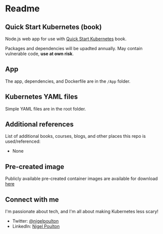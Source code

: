 # Readme

## Quick Start Kubernetes (book)

Node.js web app for use with [Quick Start Kubernetes](https://leanpub.com/quickstartkubernetes) book.

Packages and dependencies will be upadted annually. May contain vulnerable code, **use at own risk**.

## App

The app, dependencies, and Dockerfile are in the `/App` folder.

## Kubernetes YAML files

Simple YAML files are in the root folder.

## Additional references

List of additional books, courses, blogs, and other places this repo is used/referenced:

- None

## Pre-created image

Publicly available pre-created container images are available for download [here](https://hub.docker.com/repository/docker/nigelpoulton/qsk)

## Connect with me

I'm passionate about tech, and I'm all about making Kubernetes less scary!

- Twitter: [@nigelpoulton](https://twitter.com/nigelpoulton)
- LinkedIn: [Nigel Poulton](https://www.linkedin.com/in/nigelpoulton/)
